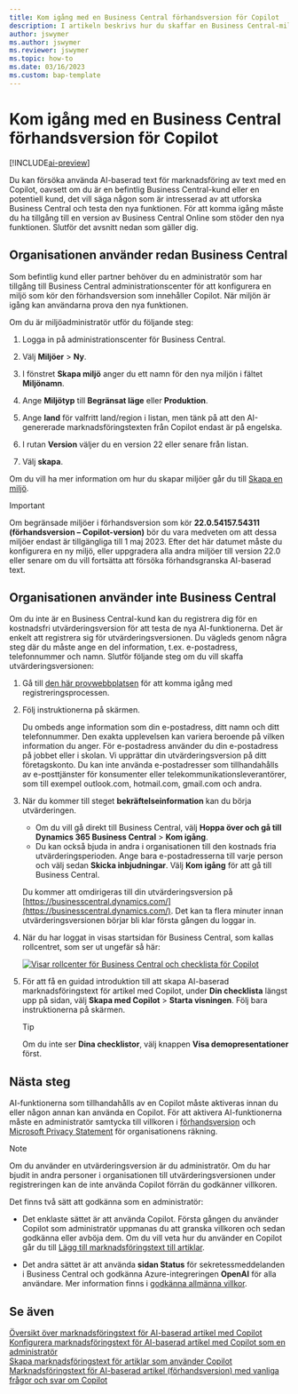 ```yaml
---
title: Kom igång med en Business Central förhandsversion för Copilot
description: I artikeln beskrivs hur du skaffar en Business Central-miljö med den nya AI-funktionen för att skapa textförslag för artikel-/produktbeskrivningar.
author: jswymer
ms.author: jswymer
ms.reviewer: jswymer
ms.topic: how-to
ms.date: 03/16/2023
ms.custom: bap-template
---
```


# Kom igång med en Business Central förhandsversion för Copilot

[!INCLUDE[ai-preview](includes/ai-preview.md)]

Du kan försöka använda AI-baserad text för marknadsföring av text med en Copilot, oavsett om du är en befintlig Business Central-kund eller en potentiell kund, det vill säga någon som är intresserad av att utforska Business Central och testa den nya funktionen. För att komma igång måste du ha tillgång till en version av Business Central Online som stöder den nya funktionen. Slutför det avsnitt nedan som gäller dig.

## Organisationen använder redan Business Central

Som befintlig kund eller partner behöver du en administratör som har tillgång till Business Central administrationscenter för att konfigurera en miljö som kör den förhandsversion som innehåller Copilot. När miljön är igång kan användarna prova den nya funktionen.

Om du är miljöadministratör utför du följande steg:

1. Logga in på administrationscenter för Business Central.
2. Välj **Miljöer** > **Ny**.
3. I fönstret **Skapa miljö** anger du ett namn för den nya miljön i fältet **Miljönamn**.
4. Ange **Miljötyp** till **Begränsat läge** eller **Produktion**.
5. Ange **land** för valfritt land/region i listan, men tänk på att den AI-genererade marknadsföringstexten från Copilot endast är på engelska.
6. I rutan **Version** väljer du en version 22 eller senare från listan.

   <!--
   > [!IMPORTANT]
   > You must use **22.0.54157.54311 (Preview - Copilot edition)** to experience Copilot.
   -->
7. Välj **skapa**.  

Om du vill ha mer information om hur du skapar miljöer går du till [Skapa en miljö](/dynamics365/business-central/dev-itpro/administration/tenant-admin-center-environments#create-a-new-environment).

> [!IMPORTANT]
> Om begränsade miljöer i förhandsversion som kör **22.0.54157.54311 (förhandsversion – Copilot-version)** bör du vara medveten om att dessa miljöer endast är tillgängliga till 1 maj 2023. Efter det här datumet måste du konfigurera en ny miljö, eller uppgradera alla andra miljöer till version 22.0 eller senare om du vill fortsätta att försöka förhandsgranska AI-baserad text.

## Organisationen använder inte Business Central

Om du inte är en Business Central-kund kan du registrera dig för en kostnadsfri utvärderingsversion för att testa de nya AI-funktionerna. Det är enkelt att registrera sig för utvärderingsversionen. Du vägleds genom några steg där du måste ange en del information, t.ex. e-postadress, telefonnummer och namn. Slutför följande steg om du vill skaffa utvärderingsversionen:

1. Gå till [den här provwebbplatsen](https://go.microsoft.com/fwlink/?linkid=2227167) för att komma igång med registreringsprocessen.
2. Följ instruktionerna på skärmen.

   Du ombeds ange information som din e-postadress, ditt namn och ditt telefonnummer. Den exakta upplevelsen kan variera beroende på vilken information du anger. <!--But here are a couple important points to be aware of as you run through the sign-up process:--> För e-postadress använder du din e-postadress på jobbet eller i skolan. Vi upprättar din utvärderingsversion på ditt företagskonto. Du kan inte använda e-postadresser som tillhandahålls av e-posttjänster för konsumenter eller telekommunikationsleverantörer, som till exempel outlook.com, hotmail.com, gmail.com och andra.
   
   <!-- When you get to the option for **Country or region** be sure to set this **United States**.

      > [!IMPORTANT]
      > You must set **Country or region** to **United States**; otherwise the AI-powered item marketing text with Copilot won't be available in Business Central.  -->
3. När du kommer till steget **bekräftelseinformation** kan du börja utvärderingen.

   - Om du vill gå direkt till Business Central, välj **Hoppa över och gå till Dynamics 365 Business Central** > **Kom igång**.
   - Du kan också bjuda in andra i organisationen till den kostnads fria utvärderingsperioden. Ange bara e-postadresserna till varje person och välj sedan **Skicka inbjudningar**. Välj **Kom igång** för att gå till Business Central.  

   Du kommer att omdirigeras till din utvärderingsversion på [https://businesscentral.dynamics.com/](https://businesscentral.dynamics.com/). Det kan ta flera minuter innan utvärderingsversionen börjar bli klar första gången du loggar in.

<!--
1. On the **Let's get you started** step, enter your work or school email address, then select **Next**.

   Use your work or school email address. We'll establish your trial on your organization's account. You can't use email addresses provided by consumer email services or telecommunication providers, such as outlook.com, hotmail.com, gmail.com, and others.
3. When asked what kind of email you have, select **I got it from my organization** > **Next**.
4. On the **Create your account** step, you provide information that will help use set up a trial version of Business Central that you can sign in to.

   1. Provide a telephone number that we can use to send you a verification code. Enter a country code and number that isn't VoIP or toll free.
   2. Choose how you want us to send the verification code:
      - Select **Text me** to get the verification code in a text message.
      - Select **Call me** to get the code in a voice message.
   3. Select **Send verification code**. 
   4. When you get the code, type it in the **Enter your verification code** box, then select **Verify**.

      Once you're verified, we'll send you an email with another verification code that you'll use in the next step to complete creating your account.
   5. Fill in your first and last name.
   6. Set **Country or region** to **United States**.

      > [!IMPORTANT]
      > You must set **Country or region** to **United States**; otherwise the AI-powered item marketing text with Copilot won't be available in Business Central.  

   7. Enter a valid phone umber in the **Business telephone number** box.
   8. In the **Create password** and **Confirm password** boxes, enter a password that you want to use to sign in to Business Central. The password must at least eight characters and include at least one number, an uppercase letter, and a lower case letter.
   9. In the **Verification code** box, enter the verification code we sent you in an email, then select **Next**.
   10. When you get a prompt that your account is successfully created, select **Sign in**.
-->

4. När du har loggat in visas startsidan för Business Central, som kallas rollcentret, som ser ut ungefär så här:

   [![Visar rollcenter för Business Central och checklista för Copilot](media/copilot-checklist.png)](media/copilot-checklist.png#lightbox)

5. För att få en guidad introduktion till att skapa AI-baserad marknadsföringstext för artikel med Copilot, under **Din checklista** längst upp på sidan, välj **Skapa med Copilot** > **Starta visningen**. Följ bara instruktionerna på skärmen.

   > [!TIP]
   > Om du inte ser **Dina checklistor**, välj knappen **Visa demopresentationer** först.

## Nästa steg

AI-funktionerna som tillhandahålls av en Copilot måste aktiveras innan du eller någon annan kan använda en Copilot. För att aktivera AI-funktionerna måste en administratör samtycka till villkoren i [förhandsversion](https://dynamics.microsoft.com/legaldocs/supp-dynamics365-preview/) och [Microsoft Privacy Statement](https://go.microsoft.com/fwlink/?LinkId=521839) för organisationens räkning.

> [!NOTE]
> Om du använder en utvärderingsversion är du administratör. Om du har bjudit in andra personer i organisationen till utvärderingsversionen under registreringen kan de inte använda Copilot förrän du godkänner villkoren.

Det finns två sätt att godkänna som en administratör:

- Det enklaste sättet är att använda Copilot. Första gången du använder Copilot som administratör uppmanas du att granska villkoren och sedan godkänna eller avböja dem. Om du vill veta hur du använder en Copilot går du till [Lägg till marknadsföringstext till artiklar](item-marketing-text.md).  

- Det andra sättet är att använda **sidan Status** för sekretessmeddelanden i Business Central och godkänna Azure-integreringen **OpenAI** för alla användare. Mer information finns i [godkänna allmänna villkor](enable-ai.md#consent-to-or-reject-preview-and-privacy-terms-and-conditions-for-all-users).

## Se även

[Översikt över marknadsföringstext för AI-baserad artikel med Copilot](ai-overview.md)  
[Konfigurera marknadsföringstext för AI-baserad artikel med Copilot som en administratör](enable-ai.md)  
[Skapa marknadsföringstext för artiklar som använder Copilot](item-marketing-text.md)  
[Marknadsföringstext för AI-baserad artikel (förhandsversion) med vanliga frågor och svar om Copilot](ai-faq.md)  